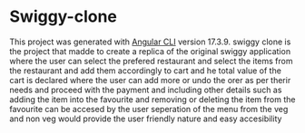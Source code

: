 
# Swiggy-clone

This project was generated with [Angular CLI](https://github.com/angular/angular-cli) version 17.3.9.
swiggy clone  is the project that madde to create a replica of the original swiggy application where the user can select the prefered restaurant and select the items from  the restaurant and add them accordingly to cart and he total value of the cart is declared where the user can add more or undo the orer as per therir needs and proceed with the payment and including other details such as adding the item into the favourite and removing or deleting the item from the favourite can be accesed by the user seperation of the menu from the veg and non veg would provide the user friendly nature and easy accesibility
